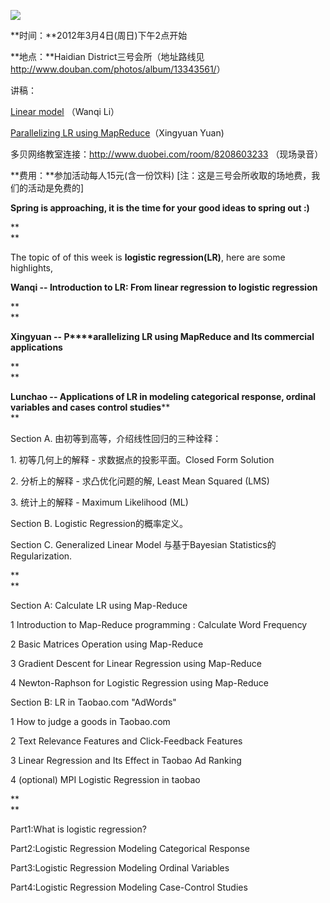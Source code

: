 ![ ](../../UserFiles/Image/activity/darwin.jpg)

**时间：**2012年3月4日(周日)下午2点开始

**地点：**Haidian District三号会所（地址路线见 <http://www.douban.com/photos/album/13343561/>） 

讲稿：

[Linear model](../download.php?id=415) （Wanqi Li）

[Parallelizing LR using MapReduce](../download.php?id=416)（Xingyuan Yuan)

多贝网络教室连接：<http://www.duobei.com/room/8208603233> （现场录音）

**费用：**参加活动每人15元(含一份饮料) [注：这是三号会所收取的场地费，我们的活动是免费的]

**Spring is approaching, it is the time for your good ideas to spring out :)**

**  
**

The topic of of this week is **logistic regression(LR)**, here are some
highlights,

  

**Wanqi -- Introduction to LR: From linear regression to logistic regression**

**  
**

**Xingyuan -- P****arallelizing LR using MapReduce and Its commercial applications**

**  
**

**Lunchao -- Applications of LR in modeling categorical response, ordinal variables and cases control studies****  
**

Section A. 由初等到高等，介绍线性回归的三种诠释：

1\. 初等几何上的解释 - 求数据点的投影平面。Closed Form Solution

2\. 分析上的解释 - 求凸优化问题的解, Least Mean Squared (LMS)

3\. 统计上的解释 - Maximum Likelihood (ML)

  

Section B. Logistic Regression的概率定义。

  

Section C. Generalized Linear Model 与基于Bayesian Statistics的Regularization.

**  
**

**<Xingyuan>**

  

Section A: Calculate LR using Map-Reduce

1 Introduction to Map-Reduce programming : Calculate Word Frequency

2 Basic Matrices Operation using Map-Reduce

3 Gradient Descent for Linear Regression using Map-Reduce

4 Newton-Raphson for Logistic Regression using Map-Reduce

  

Section B: LR in Taobao.com "AdWords"

1 How to judge a goods in Taobao.com

2 Text Relevance Features and Click-Feedback Features

3 Linear Regression and Its Effect in Taobao Ad Ranking

4 (optional) MPI Logistic Regression in taobao

  

**<Lunchao>**

**  
**

Part1:What is logistic regression?

Part2:Logistic Regression Modeling Categorical Response

Part3:Logistic Regression Modeling Ordinal Variables

Part4:Logistic Regression Modeling Case-Control Studies

